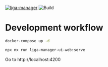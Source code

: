 [![liga-manager](https://img.shields.io/endpoint?url=https://cloud.cypress.io/badge/simple/dnpc8n/main&style=flat&logo=cypress)](https://cloud.cypress.io/projects/dnpc8n/runs)
![Build](https://github.com/RobertKitzing/liga-manager-ui/actions/workflows/main.yaml/badge.svg?branch=main)

# Development workflow

```bash
docker-compose up -d
```

```bash
npx nx run liga-manager-ui-web:serve
```

Go to http://localhost:4200
